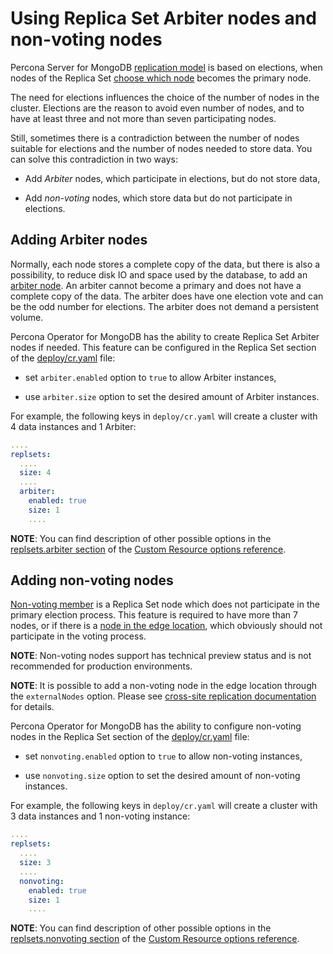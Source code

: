 # Using Replica Set Arbiter nodes and non-voting nodes

Percona Server for MongoDB [replication
model](https://www.percona.com/blog/2018/05/17/mongodb-replica-set-transport-encryption-part-1/)
is based on elections, when nodes of the Replica Set [choose which
node](https://docs.mongodb.com/manual/core/replica-set-elections/#replica-set-elections)
becomes the primary node.

The need for elections influences the choice of the number of nodes in the cluster.
Elections are the reason to avoid even number of nodes, and to have at least
three and not more than seven participating nodes.

Still, sometimes there is a contradiction between the number of nodes suitable for
elections and the number of nodes needed to store data. You can solve this
contradiction in two ways:


* Add *Arbiter* nodes, which participate in elections, but do not store data,


* Add *non-voting* nodes, which store data but do not participate in elections.

## Adding Arbiter nodes

Normally, each node stores a complete copy of the data,
but there is also a possibility, to reduce disk IO and space used by the
database, to add an [arbiter node](https://docs.mongodb.com/manual/core/replica-set-arbiter/). An arbiter cannot become a primary and does not have a complete copy of the data. The arbiter does have one election vote and can be the odd number for elections. The arbiter does not demand a persistent volume.

Percona Operator for MongoDB has the ability to create Replica Set Arbiter
nodes if needed. This feature can be configured in the Replica Set
section of the
[deploy/cr.yaml](https://github.com/percona/percona-server-mongodb-operator/blob/main/deploy/cr.yaml)
file:


* set `arbiter.enabled` option to `true` to allow Arbiter instances,


* use `arbiter.size` option to set the desired amount of Arbiter instances.

For example, the following keys in `deploy/cr.yaml` will create a cluster
with 4 data instances and 1 Arbiter:

```yaml
....
replsets:
  ....
  size: 4
  ....
  arbiter:
    enabled: true
    size: 1
    ....
```

**NOTE**: You can find description of other possible options in the [replsets.arbiter section](operator.md#replsets-arbiter-enabled) of the [Custom Resource options reference](operator.md#operator-custom-resource-options).

## Adding non-voting nodes

[Non-voting member](https://docs.mongodb.com/manual/tutorial/configure-a-non-voting-replica-set-member/)
is a Replica Set node which does not participate in the primary
election process. This feature is required to have more than 7 nodes, or if
there is a [node in the edge location](https://en.wikipedia.org/wiki/Edge_computing),
which obviously should not participate in the voting process.

**NOTE**: Non-voting nodes support has technical preview status and is not
recommended for production environments.

**NOTE**: It is possible to add a non-voting node in the edge location through the `externalNodes` option. Please see [cross-site replication documentation](replication.md#operator-replication) for details.

Percona Operator for MongoDB has the ability to configure non-voting
nodes in the Replica Set section of the
[deploy/cr.yaml](https://github.com/percona/percona-server-mongodb-operator/blob/main/deploy/cr.yaml)
file:


* set `nonvoting.enabled` option to `true` to allow non-voting instances,


* use `nonvoting.size` option to set the desired amount of non-voting instances.

For example, the following keys in `deploy/cr.yaml` will create a cluster
with 3 data instances and 1 non-voting instance:

```yaml
....
replsets:
  ....
  size: 3
  ....
  nonvoting:
    enabled: true
    size: 1
    ....
```

**NOTE**: You can find description of other possible options in the [replsets.nonvoting section](operator.md#replsets-nonvoting-enabled) of the [Custom Resource options reference](operator.md#operator-custom-resource-options).
